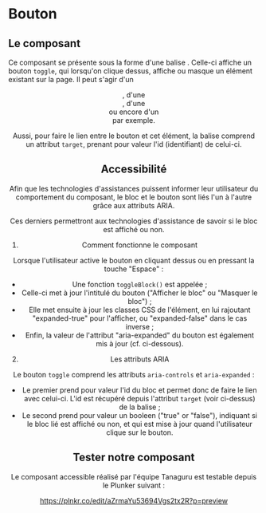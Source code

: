 
# Bouton

## Le composant

Ce composant se présente sous la forme d'une balise <toggle>. Celle-ci affiche un bouton `toggle`, qui lorsqu'on clique dessus, affiche ou masque un élément existant sur la page. Il peut s'agir d'un <header>, d'une <section>, d'une <div> ou encore d'un <footer> par exemple. 

Aussi, pour faire le lien entre le bouton et cet élément, la balise <toggle> comprend un attribut `target`, prenant pour valeur l'id (identifiant) de celui-ci. 

## Accessibilité

Afin que les technologies d'assistances puissent informer leur utilisateur du comportement du composant, le bloc et le bouton sont liés l'un à l'autre grâce aux attributs ARIA.

Ces derniers permettront aux technologies d'assistance de savoir si le bloc est affiché ou non. 

1) Comment fonctionne le composant

Lorsque l'utilisateur active le bouton en cliquant dessus ou en pressant la touche "Espace" : 

- Une fonction `toggleBlock()` est appelée ;
- Celle-ci met à jour l'intitulé du bouton ("Afficher le bloc" ou "Masquer le bloc") ;
- Elle met ensuite à jour les classes CSS de l'élément, en lui rajoutant "expanded-true" pour l'afficher, ou "expanded-false" dans le cas inverse ;
- Enfin, la valeur de l'attribut "aria-expanded" du bouton est également mis à jour (cf. ci-dessous). 

2) Les attributs ARIA

Le bouton `toggle` comprend les attributs `aria-controls` et `aria-expanded` : 
 - Le premier prend pour valeur l'id du bloc et permet donc de faire le lien avec celui-ci. L'id est récupéré depuis l'attribut `target` (voir ci-dessus) de la balise <toggle> ;
 - Le second prend pour valeur un booleen ("true" or "false"), indiquant si le bloc lié est affiché ou non, et qui est mise à jour quand l'utilisateur clique sur le bouton.

## Tester notre composant

Le composant accessible réalisé par l'équipe Tanaguru est testable depuis le Plunker suivant :

https://plnkr.co/edit/aZrmaYu53694Vgs2tx2R?p=preview